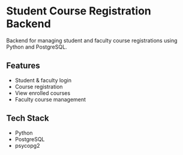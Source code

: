 # Student Course Registration Backend

Backend for managing student and faculty course registrations using Python and PostgreSQL.

## Features

- Student & faculty login
- Course registration
- View enrolled courses
- Faculty course management

## Tech Stack

- Python
- PostgreSQL
- psycopg2
